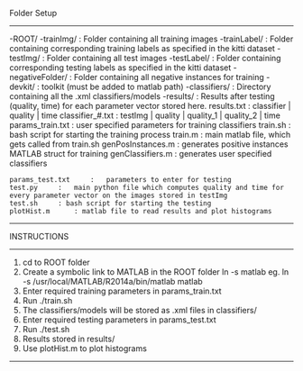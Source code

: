 Folder Setup
*******************************************
-ROOT/
	-trainImg/	: Folder containing all training images
	-trainLabel/	: Folder containing corresponding training labels as specified in the kitti dataset
	-testImg/	: Folder containing all test images
	-testLabel/	: Folder containing corresponding testing labels as specified in the kitti dataset 
	-negativeFolder/	: Folder containing all negative instances for training
	-devkit/	: toolkit (must be added to matlab path)
	-classifiers/ 	: 	Directory containing all the .xml classifiers/models
	-results/	:	Results after testing (quality, time) for each parameter vector stored here. 
		results.txt		: 	classifier	| quality	| time
		classifier_#.txt	: testImg	| quality	| quality_1	| quality_2	| time
	params_train.txt	: user specified parameters for training classifiers
	train.sh	: bash script for starting the training process
	train.m	: main matlab file, which gets called from train.sh
	genPosInstances.m	: generates positive instances MATLAB struct for training
	genClassifiers.m	: generates user specified classifiers

	params_test.txt		:	parameters to enter for testing 
	test.py		:	main python file which computes quality and time for every parameter vector on the images stored in testImg
	test.sh		: bash script for starting the testing
	plotHist.m		: matlab file to read results and plot histograms
********************************************

INSTRUCTIONS
********************************************
1. cd to ROOT folder
2. Create a symbolic link to MATLAB in the ROOT folder
	ln -s <path to MATLAB executable> matlab
	eg. ln -s /usr/local/MATLAB/R2014a/bin/matlab matlab
3. Enter required training parameters in params_train.txt
4. Run ./train.sh
5. The classifiers/models will be stored as .xml files in classifiers/
6. Enter required testing parameters in params_test.txt
7. Run ./test.sh
8. Results stored in results/
9. Use plotHist.m to plot histograms
********************************************
